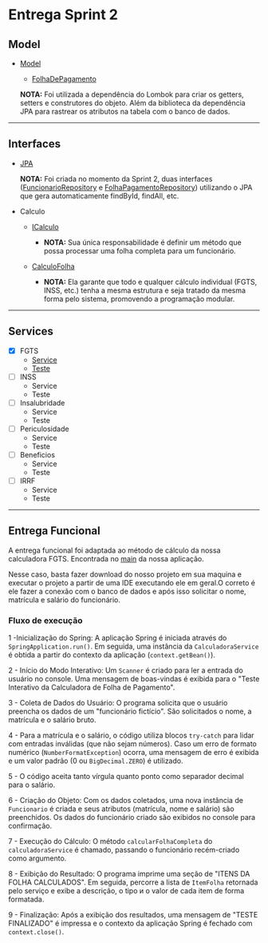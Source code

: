 # Entrega Sprint 2

## Model
- [Model](https://github.com/pm-puc-minas/calculo-folha-pagamento-lab1-grupo2/tree/main/Projeto/calculo-folha-de-pagamento/src/main/java/com/Lab01Grupo02/calculo_folha_de_pagamento/model)
  - [FolhaDePagamento](https://github.com/pm-puc-minas/calculo-folha-pagamento-lab1-grupo2/blob/main/Projeto/calculo-folha-de-pagamento/src/main/java/com/Lab01Grupo02/calculo_folha_de_pagamento/model/FolhaDePagamento.java)
  
  **NOTA:** Foi utilizada a dependência do Lombok para criar os getters, setters e construtores do objeto. Além da biblioteca da dependência JPA para rastrear os atributos na tabela com o banco de dados.
---
## Interfaces
- [JPA](https://github.com/pm-puc-minas/calculo-folha-pagamento-lab1-grupo2/tree/main/Projeto/calculo-folha-de-pagamento/src/main/java/com/Lab01Grupo02/calculo_folha_de_pagamento/service/jpa)

  **NOTA:** Foi criada no momento da Sprint 2, duas interfaces ([FuncionarioRepository](https://github.com/pm-puc-minas/calculo-folha-pagamento-lab1-grupo2/blob/main/Projeto/calculo-folha-de-pagamento/src/main/java/com/Lab01Grupo02/calculo_folha_de_pagamento/service/jpa/FuncionarioRepository.java) e [FolhaPagamentoRepository](https://github.com/pm-puc-minas/calculo-folha-pagamento-lab1-grupo2/blob/main/Projeto/calculo-folha-de-pagamento/src/main/java/com/Lab01Grupo02/calculo_folha_de_pagamento/service/jpa/FolhaPagamentoRepository.java)) utilizando o JPA que gera automaticamente findById, findAll, etc.

- Calculo
  - [ICalculo](https://github.com/pm-puc-minas/calculo-folha-pagamento-lab1-grupo2/blob/main/Projeto/calculo-folha-de-pagamento/src/main/java/com/Lab01Grupo02/calculo_folha_de_pagamento/service/calculos/ICalculadora.java)

    - **NOTA:** Sua única responsabilidade é definir um método que possa processar uma folha completa para um funcionário.
  - [CalculoFolha](https://github.com/pm-puc-minas/calculo-folha-pagamento-lab1-grupo2/blob/main/Projeto/calculo-folha-de-pagamento/src/main/java/com/Lab01Grupo02/calculo_folha_de_pagamento/service/calculos/CalculoFolha.java)
    - **NOTA:** Ela garante que todo e qualquer cálculo individual (FGTS, INSS, etc.) tenha a mesma estrutura e seja tratado da mesma forma pelo sistema, promovendo a programação modular.
---
## Services
 - [x] FGTS
   - [Service](https://github.com/pm-puc-minas/calculo-folha-pagamento-lab1-grupo2/blob/main/Projeto/calculo-folha-de-pagamento/src/main/java/com/Lab01Grupo02/calculo_folha_de_pagamento/service/calculos/CalculoFGTS.java)
   - [Teste](https://github.com/pm-puc-minas/calculo-folha-pagamento-lab1-grupo2/blob/main/Projeto/calculo-folha-de-pagamento/src/test/java/com/Lab01Grupo02/calculo_folha_de_pagamento/CalculosTestes/TestCalculoFGTS.java)
- [ ] INSS
   - Service
   - Teste
- [ ] Insalubridade
   - Service
   - Teste
- [ ] Periculosidade
   - Service
   - Teste
- [ ] Beneficios
   - Service
   - Teste
- [ ] IRRF
   - Service
   - Teste
---
## Entrega Funcional
A entrega funcional foi adaptada ao método de cálculo da nossa calculadora FGTS. Encontrada no [main](https://github.com/pm-puc-minas/calculo-folha-pagamento-lab1-grupo2/blob/main/Projeto/calculo-folha-de-pagamento/src/main/java/com/Lab01Grupo02/calculo_folha_de_pagamento/CalculoFolhaDePagamentoApplication.java) da nossa aplicação.

Nesse caso, basta fazer download do nosso projeto em sua maquina e executar o projeto a partir de uma IDE executando ele em geral.O correto é ele fazer a conexão com o banco de dados e após isso solicitar o nome, matrícula e salário do funcionário.

### Fluxo de execução
1 -Inicialização do Spring: A aplicação Spring é iniciada através do `SpringApplication.run()`. Em seguida, uma instância da `CalculadoraService` é obtida a partir do contexto da aplicação (`context.getBean()`).

2 - Início do Modo Interativo: Um `Scanner` é criado para ler a entrada do usuário no console. Uma mensagem de boas-vindas é exibida para o "Teste Interativo da Calculadora de Folha de Pagamento".

3 - Coleta de Dados do Usuário: O programa solicita que o usuário preencha os dados de um "funcionário fictício". São solicitados o nome, a matrícula e o salário bruto.

4 - Para a matrícula e o salário, o código utiliza blocos `try-catch` para lidar com entradas inválidas (que não sejam números). Caso um erro de formato numérico (`NumberFormatException`) ocorra, uma mensagem de erro é exibida e um valor padrão (0 ou `BigDecimal.ZERO`) é utilizado.

5 - O código aceita tanto vírgula quanto ponto como separador decimal para o salário.

6 - Criação do Objeto: Com os dados coletados, uma nova instância de `Funcionario` é criada e seus atributos (matrícula, nome e salário) são preenchidos. Os dados do funcionário criado são exibidos no console para confirmação.

7 - Execução do Cálculo: O método `calcularFolhaCompleta` do `calculadoraService` é chamado, passando o funcionário recém-criado como argumento.

8 - Exibição do Resultado: O programa imprime uma seção de "ITENS DA FOLHA CALCULADOS". Em seguida, percorre a lista de `ItemFolha` retornada pelo serviço e exibe a descrição, o tipo и o valor de cada item de forma formatada.

9 - Finalização: Após a exibição dos resultados, uma mensagem de "TESTE FINALIZADO" é impressa e o contexto da aplicação Spring é fechado com `context.close()`.


